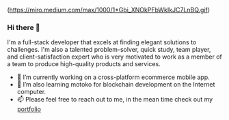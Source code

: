 (https://miro.medium.com/max/1000/1*Gbi_XNOkPFbWkIkJC7LnBQ.gif)

### Hi there 👋

I'm a full-stack developer that excels at finding elegant solutions to challenges. I'm also a talented problem-solver, quick study, team player, and client-satisfaction expert who is very motivated to work as a member of a team to produce high-quality products and services.

<!--
**starprince7/starprince7** is a ✨ _special_ ✨ repository because its `README.md` (this file) appears on your GitHub profile.

Here are some ideas to get you started:

- 🔭 I’m currently working on ...
- 🌱 I’m currently learning ...
- 👯 I’m looking to collaborate on ...
- 🤔 I’m looking for help with ...
- 💬 Ask me about ...
- 📫 How to reach me: ...
- 😄 Pronouns: ...
- ⚡ Fun fact: ...
-->

- 🔭 I’m currently working on a cross-platform ecommerce mobile app.
- 🌱 I’m also learning motoko for blockchain development on the Internet computer.
- 📫 Please feel free to reach out to me, in the mean time check out my [portfolio](https://www.princenweke.com)
